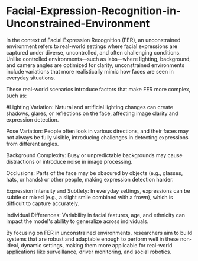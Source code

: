 # Facial-Expression-Recognition-in-Unconstrained-Environment
In the context of Facial Expression Recognition (FER), an unconstrained environment refers to real-world settings where facial expressions are captured under diverse, uncontrolled, and often challenging conditions. Unlike controlled environments—such as labs—where lighting, background, and camera angles are optimized for clarity, unconstrained environments include variations that more realistically mimic how faces are seen in everyday situations.

These real-world scenarios introduce factors that make FER more complex, such as:
 
 #Lighting Variation: Natural and artificial lighting changes can create shadows, glares, or reflections on the face, affecting image clarity and expression detection.
 
 Pose Variation: People often look in various directions, and their faces may not always be fully visible, introducing challenges in detecting expressions from different angles.
 
 Background Complexity: Busy or unpredictable backgrounds may cause distractions or introduce noise in image processing.
 
 Occlusions: Parts of the face may be obscured by objects (e.g., glasses, hats, or hands) or other people, making expression detection harder.
 
 Expression Intensity and Subtlety: In everyday settings, expressions can be subtle or mixed (e.g., a slight smile combined with a frown), which is difficult to capture accurately.
 
 Individual Differences: Variability in facial features, age, and ethnicity can impact the model's ability to generalize across individuals.

By focusing on FER in unconstrained environments, researchers aim to build systems that are robust and adaptable enough to perform well in these non-ideal, dynamic settings, making them more applicable for real-world applications like surveillance, driver monitoring, and social robotics.
